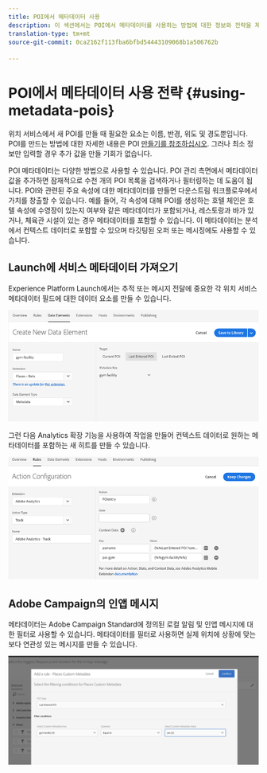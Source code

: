 ```yaml
---
title: POI에서 메타데이터 사용
description: 이 섹션에서는 POI에서 메타데이터를 사용하는 방법에 대한 정보와 전략을 제공합니다.
translation-type: tm+mt
source-git-commit: 0ca2162f113fba6bfbd54443109068b1a506762b

---
```



# POI에서 메타데이터 사용 전략 {#using-metadata-pois}

위치 서비스에서 새 POI를 만들 때 필요한 요소는 이름, 반경, 위도 및 경도뿐입니다. POI를 만드는 방법에 대한 자세한 내용은 POI [만들기를 참조하십시오](/help/poi-mgmt-ui/create-a-poi-ui.md). 그러나 최소 정보만 입력할 경우 추가 값을 만들 기회가 없습니다.

POI 메타데이터는 다양한 방법으로 사용할 수 있습니다. POI 관리 측면에서 메타데이터 값을 추가하면 잠재적으로 수천 개의 POI 목록을 검색하거나 필터링하는 데 도움이 됩니다. POI와 관련된 주요 속성에 대한 메타데이터를 만들면 다운스트림 워크플로우에서 가치를 창출할 수 있습니다. 예를 들어, 각 속성에 대해 POI를 생성하는 호텔 체인은 호텔 속성에 수영장이 있는지 여부와 같은 메타데이터가 포함되거나, 레스토랑과 바가 있거나, 체육관 시설이 있는 경우 메타데이터를 포함할 수 있습니다. 이 메타데이터는 분석에서 컨텍스트 데이터로 포함할 수 있으며 타깃팅된 오퍼 또는 메시징에도 사용할 수 있습니다.

## Launch에 서비스 메타데이터 가져오기

Experience Platform Launch에서는 추적 또는 메시지 전달에 중요한 각 위치 서비스 메타데이터 필드에 대한 데이터 요소를 만들 수 있습니다.

![체육관 시설의 데이터 요소](/help/assets/gymfacility.png)

그런 다음 Analytics 확장 기능을 사용하여 작업을 만들어 컨텍스트 데이터로 원하는 메타데이터를 포함하는 새 히트를 만들 수 있습니다.

![체육관 시설에 대한 액션](/help/assets/Analytics-gym.png)

## Adobe Campaign의 인앱 메시지

메타데이터는 Adobe Campaign Standard에 정의된 로컬 알림 및 인앱 메시지에 대한 필터로 사용할 수 있습니다. 메타데이터를 필터로 사용하면 실제 위치에 상황에 맞는 보다 연관성 있는 메시지를 만들 수 있습니다.

![acs에서 로컬 알림 및 인앱 메시지 필터링](/help/assets/ACS_gym_metadata.png)